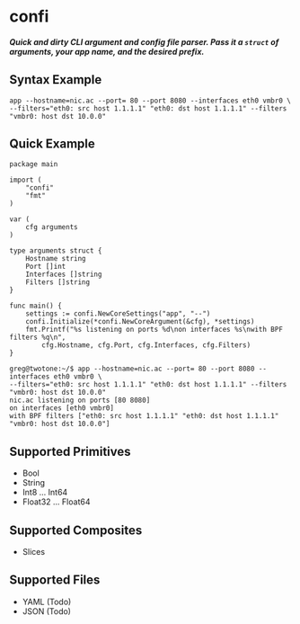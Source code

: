 # confi

##### Quick and dirty CLI argument and config file parser. Pass it a `struct` of arguments, your app name, and the desired prefix.

## Syntax Example
```
app --hostname=nic.ac --port= 80 --port 8080 --interfaces eth0 vmbr0 \
--filters="eth0: src host 1.1.1.1" "eth0: dst host 1.1.1.1" --filters "vmbr0: host dst 10.0.0"
```

## Quick Example
```
package main

import (
	"confi"
	"fmt"
)

var (
	cfg arguments
)

type arguments struct {
	Hostname string
	Port []int
	Interfaces []string
	Filters []string
}

func main() {
	settings := confi.NewCoreSettings("app", "--")
	confi.Initialize(*confi.NewCoreArgument(&cfg), *settings)
	fmt.Printf("%s listening on ports %d\non interfaces %s\nwith BPF filters %q\n", 
		cfg.Hostname, cfg.Port, cfg.Interfaces, cfg.Filters)
}
```
```
greg@twotone:~/$ app --hostname=nic.ac --port= 80 --port 8080 --interfaces eth0 vmbr0 \
--filters="eth0: src host 1.1.1.1" "eth0: dst host 1.1.1.1" --filters "vmbr0: host dst 10.0.0"
nic.ac listening on ports [80 8080]
on interfaces [eth0 vmbr0]
with BPF filters ["eth0: src host 1.1.1.1" "eth0: dst host 1.1.1.1" "vmbr0: host dst 10.0.0"]
```
## Supported Primitives
*	Bool
*	String
*	Int8 ... Int64
*	Float32 ... Float64

## Supported Composites
*	Slices

## Supported Files
*	YAML (Todo)
*	JSON (Todo)